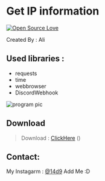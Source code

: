 # Get IP information

[![Open Source Love](https://badges.frapsoft.com/os/v1/open-source.svg?v=103)](https://github.com/ellerbrock/open-source-badges/)

Created By : Ali

## Used libraries :
- requests
- time
- webbrowser
- DiscordWebhook


![program pic]()


       

 ## Download
 > Download : [ClickHere]() ()

     

## Contact:

My Instagarm : [@14d9](https://www.instagram.com/14d9) Add Me :D
